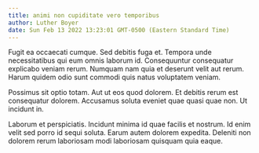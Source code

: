 ```yaml
---
title: animi non cupiditate vero temporibus
author: Luther Boyer
date: Sun Feb 13 2022 13:23:01 GMT-0500 (Eastern Standard Time)
---
```

Fugit ea occaecati cumque. Sed debitis fuga et. Tempora unde necessitatibus qui eum omnis laborum id. Consequuntur consequatur explicabo veniam rerum. Numquam nam quia et deserunt velit aut rerum. Harum quidem odio sunt commodi quis natus voluptatem veniam.

 Possimus sit optio totam. Aut ut eos quod dolorem. Et debitis rerum est consequatur dolorem. Accusamus soluta eveniet quae quasi quae non. Ut incidunt in.

 Laborum et perspiciatis. Incidunt minima id quae facilis et nostrum. Id enim velit sed porro id sequi soluta. Earum autem dolorem expedita. Deleniti non dolorem rerum laboriosam modi laboriosam quisquam quia eaque.